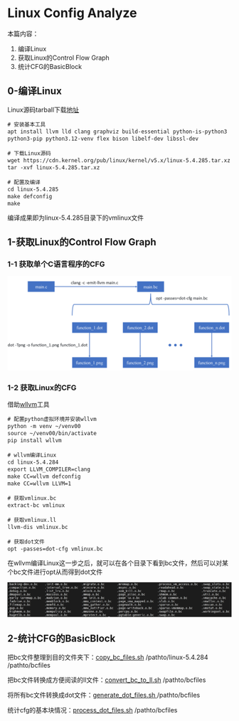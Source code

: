# Linux Config Analyze

本篇内容：

1. 编译Linux
2. 获取Linux的Control Flow Graph
3. 统计CFG的BasicBlock

## 0-编译Linux

Linux源码tarball下载[地址](https://kernel.org/)

```shell
# 安装基本工具
apt install llvm lld clang graphviz build-essential python-is-python3 python3-pip python3.12-venv flex bison libelf-dev libssl-dev

# 下载Linux源码
wget https://cdn.kernel.org/pub/linux/kernel/v5.x/linux-5.4.285.tar.xz
tar -xvf linux-5.4.285.tar.xz

# 配置及编译
cd linux-5.4.285
make defconfig
make
```

编译成果即为linux-5.4.285目录下的vmlinux文件

## 1-获取Linux的Control Flow Graph

### 1-1 获取单个C语言程序的CFG

![1731762851879](image/02_linux-config/C-program.png)

### 1-2 获取Linux的CFG

借助[wllvm](https://github.com/travitch/whole-program-llvm)工具

```shell
# 配置python虚拟环境并安装wllvm
python -m venv ~/venv00
source ~/venv00/bin/activate
pip install wllvm

# wllvm编译Linux
cd linux-5.4.284
export LLVM_COMPILER=clang
make CC=wllvm defconfig
make CC=wllvm LLVM=1

# 获取vmlinux.bc
extract-bc vmlinux

# 获取vmlinux.ll
llvm-dis vmlinux.bc

# 获取dot文件
opt -passes=dot-cfg vmlinux.bc
```

在wllvm编译Linux这一步之后，就可以在各个目录下看到bc文件，然后可以对某个bc文件进行opt从而得到dot文件

![1731763268300](image/02_linux-config/bcfiles.png)

## 2-统计CFG的BasicBlock

把bc文件整理到目的文件夹下：[copy_bc_files.sh](02_linux-config/script/01_copy_bc_files.sh) /pathto/linux-5.4.284 /pathto/bcfiles

把bc文件转换成方便阅读的ll文件：[convert_bc_to_ll.sh](02_linux-config/script/02_convert_bc_to_ll.sh) /pathto/bcfiles

将所有bc文件转换成dot文件：[generate_dot_files.sh	](02_linux-config/script/03_generate_dot_files.sh)/pathto/bcfiles

统计cfg的基本块情况：[process_dot_files.sh](02_linux-config/script/04_process_dot_files.sh) /pathto/bcfiles
